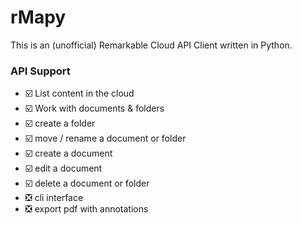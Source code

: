 # rMapy
This is an (unofficial) Remarkable Cloud API Client written in Python.


### API Support

* ☑️ List content in the cloud
* ☑️ Work with documents & folders
* ☑️ create a folder
* ☑️ move / rename a document or folder
* ☑️ create a document
* ☑️ edit a document
* ☑️ delete a document or folder
* ❎ cli interface
* ❎ export pdf with annotations


